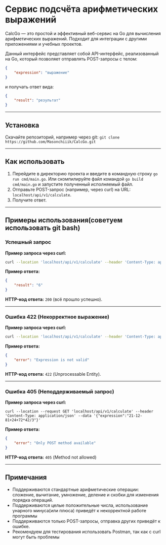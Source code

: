 # Сервис подсчёта арифметических выражений


CalcGo — это простой и эффективный веб-сервис на Go для вычисления арифметических выражений. Подходит для интеграции с другими приложениями и учебных проектов.

Данный интерфейс представляет собой API-интерфейс, реализованный на Go, который позволяет отправлять POST-запросы с телом:

```json
{
    "expression": "выражение"
}
```

и получать ответ вида:

```json
{
    "result": "результат"
}
```

---
## Установка

Скачайте репозиторий, например через git: `git clone https://github.com/Masonchiiik/CalcGo.git `

---

## Как использовать

1. Перейдите в директорию проекта и введите в командную строку `go run cmd/main.go`. Или скомпилируйте файл командой `go build cmd/main.go` и запустите полученный исполняемый файл.
2. Отправьте POST-запрос (например, через curl) на URL: `localhost/api/v1/calculate`.
3. Получите ответ.

---

## Примеры использования(советуем использовать git bash)

### Успешный запрос

**Пример запроса через curl:**

```bash
curl --location 'localhost/api/v1/calculate' --header 'Content-Type: application/json' --data '{"expression":"2*2+2"}'
```

**Пример ответа:**

```json
{
    "result": "6"
}
```

**HTTP-код ответа:** `200` (всё прошло успешно).

---

### Ошибка 422 (Некорректное выражение)

**Пример запроса через curl:**

```bash
curl --location 'localhost/api/v1/calculate' --header 'Content-Type: application/json' --data '{"expression":"0.25+0.251++"}'
```

**Пример ответа:**

```json
{
    "error": "Expression is not valid"
}
```

**HTTP-код ответа:** `422` (Unprocessable Entity).


---
### Ошибка 405 (Неподдерживаемый запрос)

**Пример запроса через curl:**

```bas
curl --location --request GET 'localhost/api/v1/calculate' --header 'Content-Type: application/json' --data '{"expression":"21-12-81+24+72*42/3"}'
```

**Пример ответа:**

```json
{
    "error": "Only POST method available"
}
```

**HTTP-код ответа:** `405` (Method not allowed)

---
## Примечания

- Поддерживаются стандартные арифметические операции: сложение, вычитание, умножение, деление и скобки для изменения порядка операций.
- Поддерживаются целые положительные числа, использование унарного минуса(или плюса) приведёт к некорректной работе программы
- Поддерживаются только POST-запросы, отправка других приведёт к ошибке.
- Рекомендуем для тестирования использовать Postman, так как с curl могут быть проблемы

